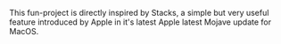 This fun-project is directly inspired by Stacks, a simple but very useful feature introduced by Apple in it's latest Apple latest Mojave update for MacOS.


